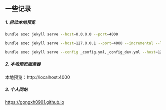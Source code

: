 ## 一些记录

##### 1. 启动本地预览

```bash
bundle exec jekyll serve --host=0.0.0.0 --port=4000

bundle exec jekyll serve --host=127.0.0.1 --port=4000 --incremental --livereload

bundle exec jekyll serve --config _config.yml,_config_dev.yml --host=127.0.0.1 --port=4000 --livereload
```

##### 2. 本地预览服务器

本地预览：http://localhost:4000

##### 3. 个人网站

https://gongxh0901.github.io
